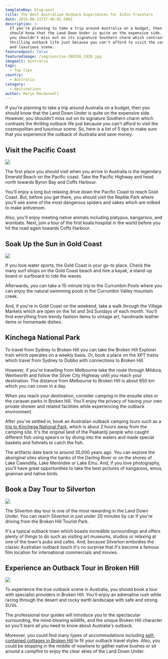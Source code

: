 ```yaml
---
templateKey: blog-post
title: The Best Australian Outback Experiences for Indie Travelers
date: 2019-08-11T17:46:02.586Z
description: >-
  If you're planning to take a trip around Australia on a budget, then you
  should know that the Land Down Under is quite on the expensive side. However,
  you shouldn't miss out on its signature Southern charm which contrasts the
  thrilling outback life just because you can't afford to visit the cosmopolitan
  and luxurious scene. 
featuredpost: false
featuredimage: /img/sunrise-288326_1920.jpg
imagealt: Australia
tags:
  - Top tips
country:
  - Australia
category:
  - destinations
author: Maryn Macdonnell
---
```

If you're planning to take a trip around Australia on a budget, then you should know that the Land Down Under is quite on the expensive side. However, you shouldn't miss out on its signature Southern charm which contrasts the thrilling outback life just because you can't afford to visit the cosmopolitan and luxurious scene. So, here is a list of 5 tips to make sure that you experience the outback of Australia and save money.

## Visit the Pacific Coast

![](/img/brad-halcrow-kbg_mkd-xi0-unsplash.jpg)

The first place you should visit when you arrive in Australia is the legendary Emerald Beach on the Pacific coast. Take the Pacific Highway and head north towards Byron Bay and Coffs Harbour. 

You'll enjoy a long but relaxing drive down the Pacific Coast to reach Gold Coast. But, before you get there, you should visit the Reptile Park where you'll see some of the most dangerous spiders and sakes which are milked to make antivenom.

 Also, you'll enjoy meeting native animals including platypus, kangaroos, and wombats. Next, join a tour of the first koala hospital in the world before you hit the road again towards Coffs Harbour.

## Soak Up the Sun in Gold Coast

![](/img/faris-kassim-idp1erjktho-unsplash.jpg)

If you love water sports, the Gold Coast is your go-to place. Check the many surf shops on the Gold Coast beach and hire a kayak, a stand-up board or surfboard to ride the waves. 

Afterwards, you can take a 15-minute trip to the Currumbin Pools where you can enjoy the natural swimming pools in the Currumbin Valley mountain creek. 

And, if you're in Gold Coast on the weekend, take a walk through the Village Markets which are open on the 1st and 3rd Sundays of each month. You'll find everything from trendy fashion items to vintage art, handmade leather items or homemade dishes.

## Kinchega National Park

To travel from Sydney to Broken Hill you can take the Broken Hill Explorer train which operates on a weekly basis. Or, book a place on the XPT trains which travel from Sydney to Dubbo with connections to Broken Hill. 

However, if you're travelling from Melbourne take the route through Mildura, Wentworth and follow the Silver City Highway until you reach your destination. The distance from Melbourne to Broken Hill is about 850 km which you can cover in a day.

When you reach your destination, consider camping in the ensuite sites or the caravan parks in Broken Hill. You'll enjoy the privacy of having your own private shower and related facilities while experiencing the outback environment.

After you've settled in, book an Australian outback camping tours such as a [trip to Kinchega National Park](https://www.nationalparks.nsw.gov.au/visit-a-park/parks/kinchega-national-park), which is about 2 hours away from the camping site. It's the original land of the Paakantji people who caught different fish using spears or by diving into the waters and made special baskets and fishnets to catch the fish. 

The artifacts date back to around 35,000 years ago. You can explore the aboriginal sites along the banks of the Darling River or on the shores of Lake Cawndilla, Lake Menindee or Lake Emu. And, if you love photography, you'll have great opportunities to take the best pictures of kangaroos, emus, goannas and native birds.

## Book a Day Tour to Silverton

![](/img/13917188344_1bb04a4c82_k.jpg)

The Silverton day tour is one of the most rewarding in the Land Down Under. You can reach Silverton in just under 20 minutes by car if you're driving from the Broken Hill Tourist Park. 

It's a typical outback town which boasts incredible surroundings and offers plenty of things to do such as visiting art museums, studios or relaxing at one of the town's pubs and cafes. And, because Silverton embodies the classic Australian outback touch it's no surprise that it's become a famous film location for international commercials and movies.

## Experience an Outback Tour in Broken Hill

![](/img/eric-andrikaitis-1f1841p6fru-unsplash.jpg)

To experience the true outback scene in Australia, you should book a tour with specialist providers in Broken Hill. You'll enjoy an adrenaline rush while racing through the desert and rocky earth landscape with safe and strong SUVs. 

The professional tour guides will introduce you to the spectacular surrounding, the mind-blowing wildlife, and the unique Broken Hill character so you'll learn all you need to know about Australia's outback. 

Moreover, you could find many types of accommodations including [self-contained cottages in Broken Hill](https://brokenhillheritagecottages.com.au/self-contained-cottages-accommodation/) to fit your outback travel styles. Also, you could be stopping in the middle of nowhere to gather native bushes or sit around a campfire to enjoy the clear skies of the Land Down Under.
